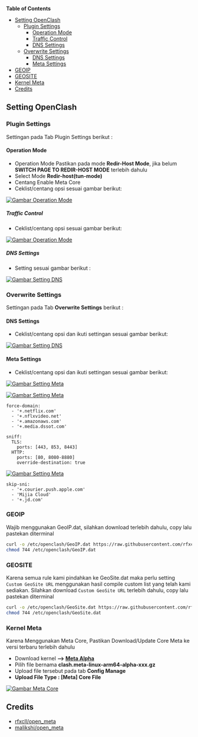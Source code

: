 **Table of Contents**

- [Setting OpenClash](#setting-openclash)
  - [Plugin Settings](#plugin-settings)
    - [Operation Mode](#operation-mode)
    - [Traffic Control](#traffic-control)
    - [DNS Settings](#dns-settings)
  - [Overwrite Settings](#overwrite-settings)
    - [DNS Settings](#dns-settings)
    - [Meta Settings](#meta-settings)
- [GEOIP](#geoip)
- [GEOSITE](#geosite)
- [Kernel Meta](#kernel-meta)
- [Credits](#credits)

## Setting OpenClash

### Plugin Settings

Settingan pada Tab Plugin Settings berikut :

#### Operation Mode

- Operation Mode Pastikan pada mode **Redir-Host Mode**, jika belum **SWITCH PAGE TO REDIR-HOST MODE** terlebih dahulu
- Select Mode **Redir-host(tun-mode)**
- Centang Enable Meta Core
- Ceklist/centang opsi sesuai gambar berikut:

[![Gambar Operation Mode](https://raw.githubusercontent.com/dantewrt/DanteWRT-Meta/main/images/operationmode.PNG "Operation Mode")](https://raw.githubusercontent.com/dantewrt/DanteWRT-Meta/main/images/operationmode.PNG)

##### Traffic Control

- Ceklist/centang opsi sesuai gambar berikut:

[![Gambar Operation Mode](https://raw.githubusercontent.com/dantewrt/DanteWRT-Meta/main/images/operationmode-2.PNG "Operation Mode")](https://raw.githubusercontent.com/dantewrt/DanteWRT-Meta/main/images/operationmode-2.PNG)

##### DNS Settings
- Setting sesuai gambar berikut :

[![Gambar Setting DNS](https://raw.githubusercontent.com/dantewrt/DanteWRT-Meta/main/images/dnssetting-1.PNG "Setting DNS")](https://raw.githubusercontent.com/dantewrt/DanteWRT-Meta/main/images/dnssetting-1.PNG)

### Overwrite Settings

Settingan pada Tab **Overwrite Settings** berikut :

#### DNS Settings

- Ceklist/centang opsi dan ikuti settingan sesuai gambar berikut:

[![Gambar Setting DNS](https://raw.githubusercontent.com/dantewrt/DanteWRT-Meta/main/images/dnssetting-2.PNG "Setting DNS")](https://raw.githubusercontent.com/dantewrt/DanteWRT-Meta/main/images/dnssetting-2.PNG)

#### Meta Settings

- Ceklist/centang opsi dan ikuti settingan sesuai gambar berikut:

[![Gambar Setting Meta](https://raw.githubusercontent.com/dantewrt/DanteWRT-Meta/main/images/metasetting-1.PNG "Setting Meta")](https://raw.githubusercontent.com/dantewrt/DanteWRT-Meta/main/images/metasetting-1.jpg)

[![Gambar Setting Meta](https://raw.githubusercontent.com/dantewrt/DanteWRT-Meta/main/images/metasetting-2.PNG "Setting Meta")](https://raw.githubusercontent.com/dantewrt/DanteWRT-Meta/main/images/metasetting-2.PNG)

```
force-domain:
  - '+.netflix.com'
  - '+.nflxvideo.net'
  - '+.amazonaws.com'
  - '+.media.dssot.com'
```

```
sniff:
  TLS:
    ports: [443, 853, 8443]
  HTTP:
    ports: [80, 8080-8880]
    override-destination: true
 ```
 
[![Gambar Setting Meta](https://raw.githubusercontent.com/dantewrt/DanteWRT-Meta/main/images/metasetting-3.PNG "Setting Meta")](https://raw.githubusercontent.com/dantewrt/DanteWRT-Meta/main/images/metasetting-3.PNG)

```
skip-sni:
  - '+.courier.push.apple.com'
  - 'Mijia Cloud'
  - '+.jd.com'
```
### GEOIP

Wajib menggunakan GeoIP.dat, silahkan download terlebih dahulu,
copy lalu pastekan diterminal

```sh
curl -o /etc/openclash/GeoIP.dat https://raw.githubusercontent.com/rfxcll/v2ray-rules-dat/release/GeoIP.dat
chmod 744 /etc/openclash/GeoIP.dat
```

### GEOSITE

Karena semua rule kami pindahkan ke GeoSite.dat maka perlu setting `Custom GeoSite URL` menggunakan hasil compile custom list yang telah kami sediakan.
Silahkan download `Custom GeoSite URL` terlebih dahulu,
copy lalu pastekan diterminal

```sh
curl -o /etc/openclash/GeoSite.dat https://raw.githubusercontent.com/rfxcll/v2ray-rules-dat/release/GeoSite.dat
chmod 744 /etc/openclash/GeoSite.dat
```

### Kernel Meta

Karena Menggunakan Meta Core, Pastikan Download/Update Core Meta ke versi terbaru terlebih dahulu

- Download kernel **--> [Meta Alpha](https://github.com/MetaCubeX/Clash.Meta/releases/tag/Prerelease-Alpha)**
- Pilih file bernama **clash.meta-linux-arm64-alpha-xxx.gz**
- Upload file tersebut pada tab **Config Manage**
- **Upload File Type : [Meta] Core File**

[![Gambar Meta Core](https://raw.githubusercontent.com/dantewrt/DanteWRT-Meta/main/images/metacore.PNG "Meta Core")](https://raw.githubusercontent.com/dantewrt/DanteWRT-Meta/main/images/metacore.PNG)

## Credits

- [rfxcll/open_meta](https://github.com/rfxcll/open_meta)
- [malikshi/open_meta](https://github.com/malikshi/open_meta)
